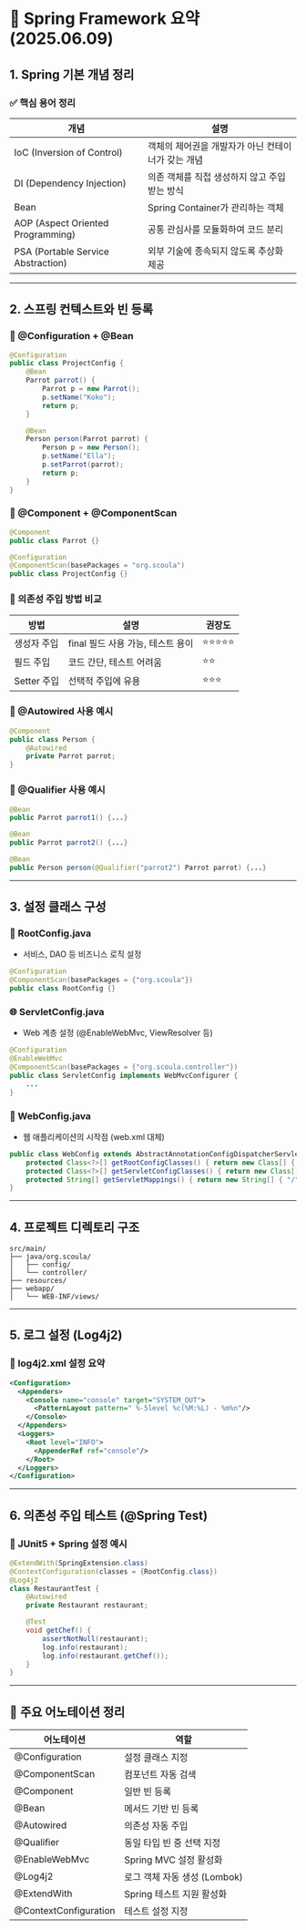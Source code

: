 # 📘 Spring Framework 요약 (2025.06.09)

## 1. Spring 기본 개념 정리

### ✅ 핵심 용어 정리

| 개념                                 | 설명                           |
| ---------------------------------- | ---------------------------- |
| IoC (Inversion of Control)         | 객체의 제어권을 개발자가 아닌 컨테이너가 갖는 개념 |
| DI (Dependency Injection)          | 의존 객체를 직접 생성하지 않고 주입받는 방식    |
| Bean                               | Spring Container가 관리하는 객체    |
| AOP (Aspect Oriented Programming)  | 공통 관심사를 모듈화하여 코드 분리          |
| PSA (Portable Service Abstraction) | 외부 기술에 종속되지 않도록 추상화 제공       |

---

## 2. 스프링 컨텍스트와 빈 등록

### 🔹 @Configuration + @Bean

```java
@Configuration
public class ProjectConfig {
    @Bean
    Parrot parrot() {
        Parrot p = new Parrot();
        p.setName("Koko");
        return p;
    }

    @Bean
    Person person(Parrot parrot) {
        Person p = new Person();
        p.setName("Ella");
        p.setParrot(parrot);
        return p;
    }
}
```

### 🔹 @Component + @ComponentScan

```java
@Component
public class Parrot {}

@Configuration
@ComponentScan(basePackages = "org.scoula")
public class ProjectConfig {}
```

### 🔹 의존성 주입 방법 비교

| 방법        | 설명                     | 권장도   |
| --------- | ---------------------- | ----- |
| 생성자 주입    | final 필드 사용 가능, 테스트 용이 | ⭐⭐⭐⭐⭐ |
| 필드 주입     | 코드 간단, 테스트 어려움         | ⭐⭐    |
| Setter 주입 | 선택적 주입에 유용             | ⭐⭐⭐   |

### 🔹 @Autowired 사용 예시

```java
@Component
public class Person {
    @Autowired
    private Parrot parrot;
}
```

### 🔹 @Qualifier 사용 예시

```java
@Bean
public Parrot parrot1() {...}

@Bean
public Parrot parrot2() {...}

@Bean
public Person person(@Qualifier("parrot2") Parrot parrot) {...}
```

---

## 3. 설정 클래스 구성

### 📁 RootConfig.java

* 서비스, DAO 등 비즈니스 로직 설정

```java
@Configuration
@ComponentScan(basePackages = {"org.scoula"})
public class RootConfig {}
```

### 🌐 ServletConfig.java

* Web 계층 설정 (@EnableWebMvc, ViewResolver 등)

```java
@Configuration
@EnableWebMvc
@ComponentScan(basePackages = {"org.scoula.controller"})
public class ServletConfig implements WebMvcConfigurer {
    ...
}
```

### 🚀 WebConfig.java

* 웹 애플리케이션의 시작점 (web.xml 대체)

```java
public class WebConfig extends AbstractAnnotationConfigDispatcherServletInitializer {
    protected Class<?>[] getRootConfigClasses() { return new Class[] { RootConfig.class }; }
    protected Class<?>[] getServletConfigClasses() { return new Class[] { ServletConfig.class }; }
    protected String[] getServletMappings() { return new String[] { "/" }; }
}
```

---

## 4. 프로젝트 디렉토리 구조

```
src/main/
├── java/org.scoula/
│   ├── config/
│   └── controller/
├── resources/
├── webapp/
│   └── WEB-INF/views/
```

---

## 5. 로그 설정 (Log4j2)

### 🔧 log4j2.xml 설정 요약

```xml
<Configuration>
  <Appenders>
    <Console name="console" target="SYSTEM_OUT">
      <PatternLayout pattern=" %-5level %c(%M:%L) - %m%n"/>
    </Console>
  </Appenders>
  <Loggers>
    <Root level="INFO">
      <AppenderRef ref="console"/>
    </Root>
  </Loggers>
</Configuration>
```

---

## 6. 의존성 주입 테스트 (@Spring Test)

### 🧪 JUnit5 + Spring 설정 예시

```java
@ExtendWith(SpringExtension.class)
@ContextConfiguration(classes = {RootConfig.class})
@Log4j2
class RestaurantTest {
    @Autowired
    private Restaurant restaurant;

    @Test
    void getChef() {
        assertNotNull(restaurant);
        log.info(restaurant);
        log.info(restaurant.getChef());
    }
}
```

---

## 📌 주요 어노테이션 정리

| 어노테이션                 | 역할                   |
| --------------------- | -------------------- |
| @Configuration        | 설정 클래스 지정            |
| @ComponentScan        | 컴포넌트 자동 검색           |
| @Component            | 일반 빈 등록              |
| @Bean                 | 메서드 기반 빈 등록          |
| @Autowired            | 의존성 자동 주입            |
| @Qualifier            | 동일 타입 빈 중 선택 지정      |
| @EnableWebMvc         | Spring MVC 설정 활성화    |
| @Log4j2               | 로그 객체 자동 생성 (Lombok) |
| @ExtendWith           | Spring 테스트 지원 활성화    |
| @ContextConfiguration | 테스트 설정 지정            |

